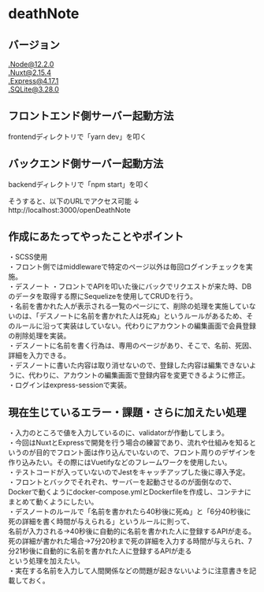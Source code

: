 # deathNote
## バージョン
.Node@12.2.0<br />
.Nuxt@2.15.4<br />
.Express@4.17.1<br />
.SQLite@3.28.0

## フロントエンド側サーバー起動方法
frontendディレクトリで「yarn dev」を叩く

## バックエンド側サーバー起動方法
backendディレクトリで「npm start」を叩く

そうすると、以下のURLでアクセス可能
↓
http://localhost:3000/openDeathNote

## 作成にあたってやったことやポイント
・SCSS使用<br />
・フロント側ではmiddlewareで特定のページ以外は毎回ログインチェックを実施。<br />
・デスノート
・フロントでAPIを叩いた後にバックでリクエストが来た時、DBのデータを取得する際にSequelizeを使用してCRUDを行う。<br />
・名前を書かれた人が表示される一覧のページにて、削除の処理を実施していないのは、「デスノートに名前を書かれた人は死ぬ」というルールがあるため、そのルールに沿って実装はしていない。代わりにアカウントの編集画面で会員登録の削除処理を実装。<br />
・デスノートに名前を書く行為は、専用のページがあり、そこで、名前、死因、詳細を入力できる。<br />
・デスノートに書いた内容は取り消せないので、登録した内容は編集できないように、代わりに、アカウントの編集画面で登録内容を変更できるように修正。<br />
・ログインはexpress-sessionで実装。

## 現在生じているエラー・課題・さらに加えたい処理
・入力のところで値を入力しているのに、validatorが作動してしまう。<br/>
・今回はNuxtとExpressで開発を行う場合の練習であり、流れや仕組みを知るというのが目的でフロント面は作り込んでいないので、フロント周りのデザインを作り込みたい。その際にはVuetifyなどのフレームワークを使用したい。<br/>
・テストコードが入っていないのでJestをキャッチアップした後に導入予定。<br/>
・フロントとバックでそれぞれ、サーバーを起動させるのが面倒なので、Dockerで動くようにdocker-compose.ymlとDockerfileを作成し、コンテナにまとめて動くようにしたい。<br />
・デスノートのルールで「名前を書かれたら40秒後に死ぬ」と「6分40秒後に死の詳細を書く時間が与えられる」というルールに則って、<br/>
名前が入力される→40秒後に自動的に名前を書かれた人に登録するAPIが走る。<br />
死の詳細が書かれた場合→7分20秒まで死の詳細を入力する時間が与えられ、7分21秒後に自動的に名前を書かれた人に登録するAPIが走る<br/>
という処理を加えたい。<br />
・実在する名前を入力して人間関係などの問題が起きないいように注意書きを記載しておく。<br />
